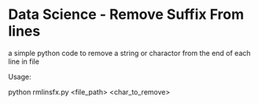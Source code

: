 # Data Science - Remove Suffix From lines

a simple python code to remove a string or charactor from the end of each line in file

Usage: 

python rmlinsfx.py <file_path> <char_to_remove>
